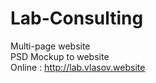 # Lab-Consulting  
Multi-page website  
PSD Mockup to website  
Online : http://lab.vlasov.website  
